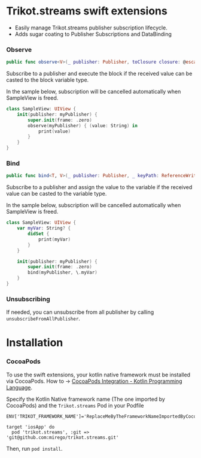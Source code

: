 # Trikot.streams swift extensions

- Easily manage Trikot.streams publisher subscription lifecycle. 
- Adds sugar coating to Publisher Subscriptions and DataBinding

### Observe
```swift
public func observe<V>(_ publisher: Publisher, toClosure closure: @escaping ((V) -> Void))
```
Subscribe to a publisher and execute the block if the received value can be casted to the block variable type.

In the sample below, subscription will be cancelled automatically when SampleView is freed.

```swift
class SampleView: UIView {
    init(publisher: myPublisher) {
        super.init(frame: .zero)
        observe(myPublisher) { (value: String) in
            print(value)
        }        
    }
}
```

### Bind
```swift
public func bind<T, V>(_ publisher: Publisher, _ keyPath: ReferenceWritableKeyPath<T, V>)
```
Subscribe to a publisher and assign the value to the variable if the received value can be casted to the variable type. 

In the sample below, subscription will be cancelled automatically when SampleView is freed.

```swift
class SampleView: UIView {
    var myVar: String? {
        didSet {
            print(myVar)
        }
    }

    init(publisher: myPublisher) {
        super.init(frame: .zero)
        bind(myPublisher, \.myVar)
    }
}
```

### Unsubscribing
If needed, you can unsubscribe from all publisher by calling `unsubscribeFromAllPublisher`. 

# Installation
### CocoaPods

To use the swift extensions, your kotlin native framework must be installed via CocoaPods. How to -> [CocoaPods Integration - Kotlin Programming Language](https://kotlinlang.org/docs/reference/native/cocoapods.html).

Specify the Kotlin Native framework name (The one imported by CocoaPods) and the `Trikot.streams` Pod in your Podfile

```
ENV['TRIKOT_FRAMEWORK_NAME']='ReplaceMeByTheFrameworkNameImportedByCocoaPods'

target 'iosApp' do
  pod 'trikot.streams', :git => 'git@github.com:mirego/trikot.streams.git'
```

Then, run `pod install`.